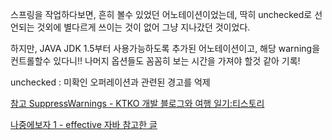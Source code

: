 스프링을 작업하다보면, 흔히 볼수 있었던 어노테이션이었는데, 
딱히 unchecked로 선언되는 것외에 별다르게 쓰이는 것이 없어 그냥 지나갔던 것이었다. 

하지만, JAVA JDK 1.5부터 사용가능하도록 추가된 어노테이션이고, 
해당 warning을 컨트롤할수 있다니!! 나머지 옵션들도 꼼꼼히 보는 시간을 가져야 할것 같아 기록! 

unchecked : 미확인 오퍼레이션과 관련된 경고를 억제

[참고 SuppressWarnings - KTKO 개발 블로그와 여행 일기:티스토리](https://ktko.tistory.com/entry/Java의-SuppressWarnings-사용하기 )

[나중에보자 1 - effective 자바 참고한 글](https://itstory.tk/entry/%EC%9D%B4%ED%8E%99%ED%8B%B0%EB%B8%8C-%EC%9E%90%EB%B0%94-%EA%B7%9C%EC%B9%9924-%EB%AC%B4%EC%A0%90%EA%B2%80-%EA%B2%BD%EA%B3%A0unchecked-warning%EB%A5%BC-%EC%A0%9C%EA%B1%B0%ED%95%98%EB%9D%BC)